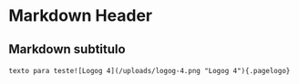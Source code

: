 <!-- TITLE: Primeira Página -->
<!-- SUBTITLE: Teste rápido de funcionamento para apresentação -->

# Markdown Header
## Markdown subtitulo
	texto para teste![Logog 4](/uploads/logog-4.png "Logog 4"){.pagelogo}